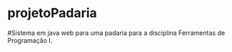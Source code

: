 # projetoPadaria

#Sistema em java web para uma padaria para a disciplina Ferramentas de Programação I.
